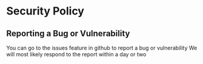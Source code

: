 # Security Policy

## Reporting a Bug or Vulnerability

You can go to the issues feature in github to report a bug or vulnerability
We will most likely respond to the report within a day or two
